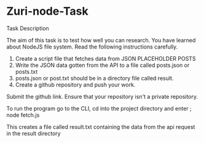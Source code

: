 # Zuri-node-Task


Task Description

The aim of this task is to test how well you can research. You have learned about NodeJS file system. Read the following instructions carefully.

1. Create a script file that fetches data from JSON PLACEHOLDER POSTS
2. Write the JSON data gotten from the API to a file called posts.json or posts.txt
3. posts.json or post.txt should be in a directory file called result.
4. Create a github repository and push your work.

Submit the github link. Ensure that your repository isn't a private repository.



To run the program go to the CLI, 
cd into the project directory  and enter ;
 node fetch.js
 
This creates a file called result.txt containing the data from the api request in the result directory 